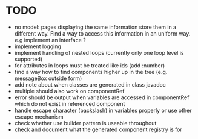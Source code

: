 TODO
====

- no model: pages displaying the same information store them in a different way. 
  Find a way to access this information in an uniform way. e.g implement an interface ?
- implement logging
- implement handling of nested loops (currently only one loop level is supported)
- for attributes in loops must be treated like ids (add :number) 
- find a way how to find components higher up in the tree (e.g. messageBox outside form)
- add note about when classes are generated in class javadoc
- multiple should also work on componentRef
- error should be output when variables are accessed in componentRef which do not exist in referenced component
- handle escape character (backslash) in variables properly or use other escape mechanism
- check whether use builder pattern is useable throughout
- check and document what the generated component registry is for
